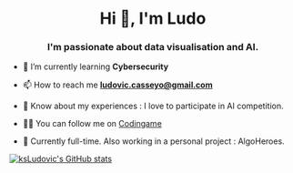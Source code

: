 <h1 align="center">Hi 👋, I'm Ludo</h1>
<h3 align="center">I'm passionate about data visualisation and AI.</h3>



- 🌱  I’m currently learning **Cybersecurity** 

- 📫  How to reach me **ludovic.casseyo@gmail.com**

- 📄  Know about my experiences : I love to participate in AI competition.

- 👨‍💻  You can follow me on [Codingame](https://www.codingame.com/profile/0d50b00efa449e96b27dcb60855685f05969993)

- 🤖 Currently full-time. Also working in a personal project : AlgoHeroes.


[![ksLudovic's GitHub stats](https://github-readme-stats.vercel.app/api?username=ksLudovic&count_private=true&show_icons=true&theme=radical)](https://www.codingame.com/profile/0d50b00efa449e96b27dcb60855685f05969993)
